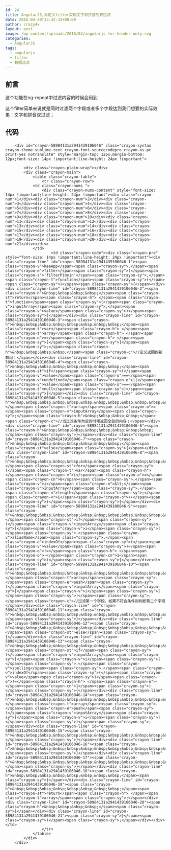 ```yaml
---
id: 24
title: AngularJS,自定义filter实现文字和拼音的双过滤
date: 2016-04-20T13:42:33+00:00
author: crazy4x
layout: post
image: /wp-content/uploads/2016/04/angularjs-for-header-only.svg
categories:
  - AngularJS
tags:
  - angularjs
  - filter
  - 数据过滤
---
```

## 前言

这个功能在ng-repeat中过滤内容的时候会用到
  
这个filter简单来说就是同时过滤两个字段或者多个字段达到我们想要的实际效果：文字和拼音双过滤；

## 代码</p> 

<!-- Crayon Syntax Highlighter v_2.7.2_beta -->

        <div id="crayon-58984131a2941439106046" class="crayon-syntax crayon-theme-sublime-text crayon-font-sourcecodepro crayon-os-pc print-yes notranslate" style="margin-top: 12px;margin-bottom: 12px;font-size: 14px !important;line-height: 24px !important">
    
            <div class="crayon-plain-wrap"></div>
            <div class="crayon-main">
                <table class="crayon-table">
                    <tr class="crayon-row">
                <td class="crayon-nums ">
                    <div class="crayon-nums-content" style="font-size: 14px !important;line-height: 24px !important"><div class="crayon-num">1</div><div class="crayon-num">2</div><div class="crayon-num">3</div><div class="crayon-num">4</div><div class="crayon-num">5</div><div class="crayon-num">6</div><div class="crayon-num">7</div><div class="crayon-num">8</div><div class="crayon-num">9</div><div class="crayon-num">10</div><div class="crayon-num">11</div><div class="crayon-num">12</div><div class="crayon-num">13</div><div class="crayon-num">14</div><div class="crayon-num">15</div><div class="crayon-num">16</div><div class="crayon-num">17</div><div class="crayon-num">18</div><div class="crayon-num">19</div><div class="crayon-num">20</div><div class="crayon-num">21</div></div>
                </td>
                        <td class="crayon-code"><div class="crayon-pre" style="font-size: 14px !important;line-height: 24px !important"><div class="crayon-line" id="crayon-58984131a2941439106046-1"><span class="crayon-v">keeApp</span><span class="crayon-sy">.</span><span class="crayon-e">filter</span><span class="crayon-sy">(</span><span class="crayon-s">'filterPinyin'</span><span class="crayon-sy">,</span><span class="crayon-t">function</span><span class="crayon-sy">(</span><span class="crayon-sy">)</span><span class="crayon-sy">{</span></div><div class="crayon-line" id="crayon-58984131a2941439106046-2"><span class="crayon-h">&nbsp;&nbsp;&nbsp;&nbsp;</span><span class="crayon-st">return</span><span class="crayon-h"> </span><span class="crayon-t">function</span><span class="crayon-sy">(</span><span class="crayon-v">inputArray</span><span class="crayon-sy">,</span><span class="crayon-v">value</span><span class="crayon-sy">)</span><span class="crayon-sy">{</span></div><div class="crayon-line" id="crayon-58984131a2941439106046-3"><span class="crayon-h">&nbsp;&nbsp;&nbsp;&nbsp;&nbsp;&nbsp;&nbsp;&nbsp;</span><span class="crayon-t">var</span><span class="crayon-h"> </span><span class="crayon-t">array</span><span class="crayon-h"> </span><span class="crayon-o">=</span><span class="crayon-h"> </span><span class="crayon-sy">[</span><span class="crayon-sy">]</span><span class="crayon-sy">;</span><span class="crayon-h">&nbsp;&nbsp;&nbsp;&nbsp;</span><span class="crayon-c">//定义返回的新数组；</span></div><div class="crayon-line" id="crayon-58984131a2941439106046-4"><span class="crayon-h">&nbsp;&nbsp;&nbsp;&nbsp;&nbsp;&nbsp;&nbsp;&nbsp;</span><span class="crayon-st">if</span><span class="crayon-sy">(</span><span class="crayon-v">value</span><span class="crayon-o">==</span><span class="crayon-v">undefined</span><span class="crayon-o">||</span><span class="crayon-v">value</span><span class="crayon-o">==</span><span class="crayon-t">null</span><span class="crayon-sy">)</span><span class="crayon-sy">{</span></div><div class="crayon-line" id="crayon-58984131a2941439106046-5"><span class="crayon-h">&nbsp;&nbsp;&nbsp;&nbsp;&nbsp;&nbsp;&nbsp;&nbsp;&nbsp;&nbsp;&nbsp;&nbsp;</span><span class="crayon-t">array</span><span class="crayon-o">=</span><span class="crayon-v">inputArray</span><span class="crayon-sy">;</span><span class="crayon-h">&nbsp;&nbsp;&nbsp;&nbsp;</span><span class="crayon-c">//当过滤条件为空的时候返回全部的内容；</span></div><div class="crayon-line" id="crayon-58984131a2941439106046-6"><span class="crayon-h">&nbsp;&nbsp;&nbsp;&nbsp;&nbsp;&nbsp;&nbsp;&nbsp;</span><span class="crayon-sy">}</span></div><div class="crayon-line" id="crayon-58984131a2941439106046-7"><span class="crayon-h">&nbsp;&nbsp;&nbsp;&nbsp;&nbsp;&nbsp;&nbsp;&nbsp;</span><span class="crayon-st">else</span><span class="crayon-sy">{</span></div><div class="crayon-line" id="crayon-58984131a2941439106046-8"><span class="crayon-h">&nbsp;&nbsp;&nbsp;&nbsp;&nbsp;&nbsp;&nbsp;&nbsp;&nbsp;&nbsp;&nbsp;&nbsp;</span><span class="crayon-st">for</span><span class="crayon-sy">(</span><span class="crayon-t">var</span><span class="crayon-h"> </span><span class="crayon-v">i</span><span class="crayon-o">=</span><span class="crayon-cn">0</span><span class="crayon-sy">;</span><span class="crayon-v">i</span><span class="crayon-o">&lt;</span><span class="crayon-v">inputArray</span><span class="crayon-sy">.</span><span class="crayon-v">length</span><span class="crayon-sy">;</span><span class="crayon-v">i</span><span class="crayon-o">++</span><span class="crayon-sy">)</span><span class="crayon-sy">{</span></div><div class="crayon-line" id="crayon-58984131a2941439106046-9"><span class="crayon-h">&nbsp;&nbsp;&nbsp;&nbsp;&nbsp;&nbsp;&nbsp;&nbsp;&nbsp;&nbsp;&nbsp;&nbsp;&nbsp;&nbsp;&nbsp;&nbsp;</span><span class="crayon-st">if</span><span class="crayon-sy">(</span><span class="crayon-v">inputArray</span><span class="crayon-sy">[</span><span class="crayon-v">i</span><span class="crayon-sy">]</span><span class="crayon-sy">.</span><span class="crayon-v">aliasName</span><span class="crayon-sy">.</span><span class="crayon-e">indexOf</span><span class="crayon-sy">(</span><span class="crayon-v">value</span><span class="crayon-sy">)</span><span class="crayon-o">!=</span><span class="crayon-h"> </span><span class="crayon-o">-</span><span class="crayon-cn">1</span><span class="crayon-sy">)</span><span class="crayon-sy">{</span></div><div class="crayon-line" id="crayon-58984131a2941439106046-10"><span class="crayon-h">&nbsp;&nbsp;&nbsp;&nbsp;&nbsp;&nbsp;&nbsp;&nbsp;&nbsp;&nbsp;&nbsp;&nbsp;&nbsp;&nbsp;&nbsp;&nbsp;&nbsp;&nbsp;&nbsp;&nbsp;</span><span class="crayon-t">array</span><span class="crayon-sy">.</span><span class="crayon-e">push</span><span class="crayon-sy">(</span><span class="crayon-v">inputArray</span><span class="crayon-sy">[</span><span class="crayon-v">i</span><span class="crayon-sy">]</span><span class="crayon-sy">)</span><span class="crayon-sy">;</span><span class="crayon-c">//过滤第一个字段，如果不符合条件则判断第二个字段</span></div><div class="crayon-line" id="crayon-58984131a2941439106046-11"><span class="crayon-h">&nbsp;&nbsp;&nbsp;&nbsp;&nbsp;&nbsp;&nbsp;&nbsp;&nbsp;&nbsp;&nbsp;&nbsp;&nbsp;&nbsp;&nbsp;&nbsp;</span><span class="crayon-sy">}</span></div><div class="crayon-line" id="crayon-58984131a2941439106046-12"><span class="crayon-h">&nbsp;&nbsp;&nbsp;&nbsp;&nbsp;&nbsp;&nbsp;&nbsp;&nbsp;&nbsp;&nbsp;&nbsp;&nbsp;&nbsp;&nbsp;&nbsp;</span><span class="crayon-st">else</span><span class="crayon-sy">{</span></div><div class="crayon-line" id="crayon-58984131a2941439106046-13"><span class="crayon-h">&nbsp;&nbsp;&nbsp;&nbsp;&nbsp;&nbsp;&nbsp;&nbsp;&nbsp;&nbsp;&nbsp;&nbsp;&nbsp;&nbsp;&nbsp;&nbsp;&nbsp;&nbsp;&nbsp;&nbsp;</span><span class="crayon-st">if</span><span class="crayon-sy">(</span><span class="crayon-v">inputArray</span><span class="crayon-sy">[</span><span class="crayon-v">i</span><span class="crayon-sy">]</span><span class="crayon-sy">.</span><span class="crayon-v">spelling</span><span class="crayon-sy">.</span><span class="crayon-e">indexOf</span><span class="crayon-sy">(</span><span class="crayon-v">value</span><span class="crayon-sy">)</span><span class="crayon-o">!=</span><span class="crayon-h"> </span><span class="crayon-o">-</span><span class="crayon-cn">1</span><span class="crayon-sy">)</span><span class="crayon-sy">{</span></div><div class="crayon-line" id="crayon-58984131a2941439106046-14"><span class="crayon-h">&nbsp;&nbsp;&nbsp;&nbsp;&nbsp;&nbsp;&nbsp;&nbsp;&nbsp;&nbsp;&nbsp;&nbsp;&nbsp;&nbsp;&nbsp;&nbsp;&nbsp;&nbsp;&nbsp;&nbsp;&nbsp;&nbsp;&nbsp;&nbsp;</span><span class="crayon-t">array</span><span class="crayon-sy">.</span><span class="crayon-e">push</span><span class="crayon-sy">(</span><span class="crayon-v">inputArray</span><span class="crayon-sy">[</span><span class="crayon-v">i</span><span class="crayon-sy">]</span><span class="crayon-sy">)</span><span class="crayon-sy">;</span></div><div class="crayon-line" id="crayon-58984131a2941439106046-15"><span class="crayon-h">&nbsp;&nbsp;&nbsp;&nbsp;&nbsp;&nbsp;&nbsp;&nbsp;&nbsp;&nbsp;&nbsp;&nbsp;&nbsp;&nbsp;&nbsp;&nbsp;&nbsp;&nbsp;&nbsp;&nbsp;</span><span class="crayon-sy">}</span></div><div class="crayon-line" id="crayon-58984131a2941439106046-16"><span class="crayon-h">&nbsp;&nbsp;&nbsp;&nbsp;&nbsp;&nbsp;&nbsp;&nbsp;&nbsp;&nbsp;&nbsp;&nbsp;&nbsp;&nbsp;&nbsp;&nbsp;</span><span class="crayon-sy">}</span></div><div class="crayon-line" id="crayon-58984131a2941439106046-17"><span class="crayon-h">&nbsp;&nbsp;&nbsp;&nbsp;&nbsp;&nbsp;&nbsp;&nbsp;&nbsp;&nbsp;&nbsp;&nbsp;</span><span class="crayon-sy">}</span></div><div class="crayon-line" id="crayon-58984131a2941439106046-18"><span class="crayon-h">&nbsp;&nbsp;&nbsp;&nbsp;&nbsp;&nbsp;&nbsp;&nbsp;</span><span class="crayon-sy">}</span></div><div class="crayon-line" id="crayon-58984131a2941439106046-19"><span class="crayon-h">&nbsp;&nbsp;&nbsp;&nbsp;&nbsp;&nbsp;&nbsp;&nbsp;</span><span class="crayon-st">return</span><span class="crayon-h"> </span><span class="crayon-t">array</span><span class="crayon-sy">;</span></div><div class="crayon-line" id="crayon-58984131a2941439106046-20"><span class="crayon-h">&nbsp;&nbsp;&nbsp;&nbsp;</span><span class="crayon-sy">}</span></div><div class="crayon-line" id="crayon-58984131a2941439106046-21"><span class="crayon-sy">}</span><span class="crayon-sy">)</span><span class="crayon-sy">;</span></div></div></td>
                    </tr>
                </table>
            </div>
        </div>